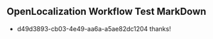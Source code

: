 ## OpenLocalization Workflow Test MarkDown
* d49d3893-cb03-4e49-aa6a-a5ae82dc1204 thanks!

<!--HONumber=Aug16_HO4-->


